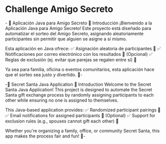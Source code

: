 <h1> Challenge Amigo Secreto</h1>
- 🎅 Aplicación Java para Amigo Secreto
🎁 Introducción
¡Bienvenido a la Aplicación Java para Amigo Secreto! Este proyecto está diseñado para automatizar el sorteo del Amigo Secreto, asignando aleatoriamente participantes sin permitir que alguien se asigne a sí mismo.

Esta aplicación en Java ofrece:
✅ Asignación aleatoria de participantes 🎲
✅ Notificaciones por correo electrónico con los resultados 📩 (Opcional)
✅ Reglas de exclusión (ej. evitar que parejas se regalen entre sí) 🚫

Ya sea para familia, oficina o eventos comunitarios, esta aplicación hace que el sorteo sea justo y divertido. 🎄-


-🎅 Secret Santa Java Application
🎁 Introduction
Welcome to the Secret Santa Java Application! This project is designed to automate the Secret Santa gift exchange process by randomly assigning participants to each other while ensuring no one is assigned to themselves.

This Java-based application provides:
✅ Randomized participant pairings 🎲
✅ Email notifications for assigned participants 📩 (Optional)
✅ Support for exclusion rules (e.g., spouses cannot gift each other) 🚫

Whether you're organizing a family, office, or community Secret Santa, this app makes the process fair and fun! 🎄-

